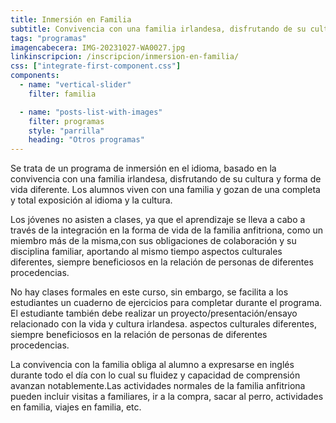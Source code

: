 ```yaml
---
title: Inmersión en Familia
subtitle: Convivencia con una familia irlandesa, disfrutando de su cultura y forma de vida diferente
tags: "programas"
imagencabecera: IMG-20231027-WA0027.jpg
linkinscripcion: /inscripcion/inmersion-en-familia/
css: ["integrate-first-component.css"]
components:
  - name: "vertical-slider"
    filter: familia

  - name: "posts-list-with-images"
    filter: programas
    style: "parrilla"
    heading: "Otros programas"
---
```


Se trata de un programa de inmersión en el idioma, basado en la convivencia con una familia irlandesa, disfrutando de su cultura y forma de vida diferente. Los alumnos viven con una familia y gozan de una completa y total exposición al idioma y la cultura.

Los jóvenes no asisten a clases, ya que el aprendizaje se lleva a cabo a través de la integración en la forma de vida de la familia anfitriona, como un miembro más de la misma,con sus obligaciones de colaboración y su disciplina familiar, aportando al mismo tiempo aspectos culturales diferentes, siempre beneficiosos en la relación de personas de diferentes procedencias.

No hay clases formales en este curso, sin embargo, se facilita a los estudiantes un cuaderno de ejercicios para completar durante el programa. El estudiante también debe realizar un proyecto/presentación/ensayo relacionado con la vida y cultura irlandesa. aspectos culturales diferentes, siempre beneficiosos en la relación de personas de diferentes procedencias.

La convivencia con la familia obliga al alumno a expresarse en inglés durante todo el día con lo cual su fluidez y capacidad de comprensión avanzan notablemente.Las actividades normales de la familia anfitriona pueden incluir visitas a familiares, ir a la compra, sacar al perro, actividades en familia, viajes en familia, etc.
